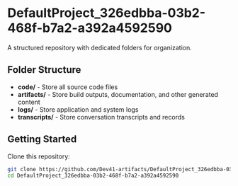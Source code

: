 # DefaultProject_326edbba-03b2-468f-b7a2-a392a4592590
A structured repository with dedicated folders for organization.

## Folder Structure

- **code/** - Store all source code files
- **artifacts/** - Store build outputs, documentation, and other generated content
- **logs/** - Store application and system logs
- **transcripts/** - Store conversation transcripts and records

## Getting Started

Clone this repository:
```bash
git clone https://github.com/Dev41-artifacts/DefaultProject_326edbba-03b2-468f-b7a2-a392a4592590
cd DefaultProject_326edbba-03b2-468f-b7a2-a392a4592590
```
